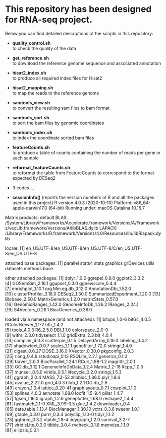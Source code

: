 # This repository has been designed for RNA-seq project.

Below you can find detailed descriptions of the scripts in this repository:

* **quality_control.sh**              
to check the quality of the data
         
* **get_reference.sh**           
to download the reference genome sequence and associated annotation
           
* **hisat2_index.sh**            
to produce all required index files for Hisat2
          
* **hisat2_mapping.sh**           
to map the reads to the reference genome
           
* **samtools_view.sh**          
to convert the resulting sam files to bam format
           
* **samtools_sort.sh**         
to sort the bam files by genomic coordinates
           
* **samtools_index.sh**         
to index the coordinate sorted bam files
          
* **featureCounts.sh**        
to produce a table of counts containing the number of reads per gene in each sample
         
* **reformat_featureCounts.sh**            
to reformat the table from FeatureCounts to correspond to the format expected by DESeq2

* R codes ...

* **sessionInfo()** (reports the version numbers of R and all the packages used in this project)
R version 4.0.3 (2020-10-10)
Platform: x86_64-apple-darwin17.0 (64-bit)
Running under: macOS Catalina 10.15.7

Matrix products: default
BLAS:   /System/Library/Frameworks/Accelerate.framework/Versions/A/Frameworks/vecLib.framework/Versions/A/libBLAS.dylib
LAPACK: /Library/Frameworks/R.framework/Versions/4.0/Resources/lib/libRlapack.dylib

locale:
[1] en_US.UTF-8/en_US.UTF-8/en_US.UTF-8/C/en_US.UTF-8/en_US.UTF-8

attached base packages:
[1] parallel  stats4    stats     graphics  grDevices utils     datasets  methods   base     

other attached packages:
 [1] dplyr_1.0.2                 ggrepel_0.9.0               ggplot2_3.3.2              
 [4] GOSemSim_2.16.1             ggupset_0.3.0               ggnewscale_0.4.4           
 [7] enrichplot_1.10.1           org.Mm.eg.db_3.12.0         AnnotationDbi_1.52.0       
[10] clusterProfiler_3.18.0      DESeq2_1.30.0               SummarizedExperiment_1.20.0
[13] Biobase_2.50.0              MatrixGenerics_1.2.0        matrixStats_0.57.0         
[16] GenomicRanges_1.42.0        GenomeInfoDb_1.26.2         IRanges_2.24.1             
[19] S4Vectors_0.28.1            BiocGenerics_0.36.0        

loaded via a namespace (and not attached):
 [1] bitops_1.0-6           bit64_4.0.5            RColorBrewer_1.1-2     httr_1.4.2            
 [5] tools_4.0.3            R6_2.5.0               DBI_1.1.0              colorspace_2.0-0      
 [9] withr_2.3.0            tidyselect_1.1.0       gridExtra_2.3          bit_4.0.4             
[13] compiler_4.0.3         scatterpie_0.1.5       DelayedArray_0.16.0    labeling_0.4.2        
[17] shadowtext_0.0.7       scales_1.1.1           genefilter_1.72.0      stringr_1.4.0         
[21] digest_0.6.27          DOSE_3.16.0            XVector_0.30.0         pkgconfig_2.0.3       
[25] rlang_0.4.9            rstudioapi_0.13        RSQLite_2.2.1          generics_0.1.0        
[29] farver_2.0.3           BiocParallel_1.24.1    RCurl_1.98-1.2         magrittr_2.0.1        
[33] GO.db_3.12.1           GenomeInfoDbData_1.2.4 Matrix_1.2-18          Rcpp_1.0.5            
[37] munsell_0.5.0          viridis_0.5.1          lifecycle_0.2.0        stringi_1.5.3         
[41] ggraph_2.0.4           MASS_7.3-53            zlibbioc_1.36.0        plyr_1.8.6            
[45] qvalue_2.22.0          grid_4.0.3             blob_1.2.1             DO.db_2.9             
[49] crayon_1.3.4           lattice_0.20-41        graphlayouts_0.7.1     cowplot_1.1.0         
[53] splines_4.0.3          annotate_1.68.0        locfit_1.5-9.4         pillar_1.4.7          
[57] fgsea_1.16.0           igraph_1.2.6           geneplotter_1.68.0     reshape2_1.4.4        
[61] fastmatch_1.1-0        XML_3.99-0.5           glue_1.4.2             downloader_0.4        
[65] data.table_1.13.4      BiocManager_1.30.10    vctrs_0.3.6            tweenr_1.0.1          
[69] gtable_0.3.0           purrr_0.3.4            polyclip_1.10-0        tidyr_1.1.2           
[73] ggforce_0.3.2          xtable_1.8-4           tidygraph_1.2.0        survival_3.2-7        
[77] viridisLite_0.3.0      tibble_3.0.4           rvcheck_0.1.8          memoise_1.1.0         
[81] ellipsis_0.3.1        
